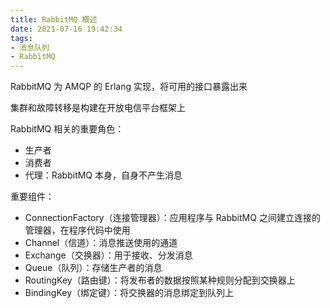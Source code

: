 ```yaml
---
title: RabbitMQ 概述
date: 2021-07-16 19:42:34
tags:
- 消息队列
- RabbitMQ
---
```


RabbitMQ 为 AMQP 的 Erlang 实现，将可用的接口暴露出来

<!-- more -->

集群和故障转移是构建在开放电信平台框架上

RabbitMQ 相关的重要角色：
* 生产者
* 消费者
* 代理：RabbitMQ 本身，自身不产生消息

重要组件：
* ConnectionFactory（连接管理器）：应用程序与 RabbitMQ 之间建立连接的管理器，在程序代码中使用
* Channel（信道）：消息推送使用的通道
* Exchange（交换器）：用于接收、分发消息
* Queue（队列）：存储生产者的消息
* RoutingKey（路由键）：将发布者的数据按照某种规则分配到交换器上
* BindingKey（绑定键）：将交换器的消息绑定到队列上

